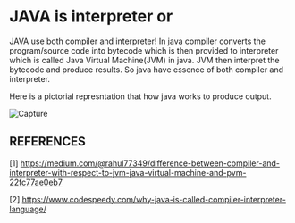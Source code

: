 # JAVA is interpreter or  #

JAVA use both compiler and interpreter! In java compiler converts the program/source code into bytecode which is then provided to interpreter which is called Java Virtual Machine(JVM) in java. JVM then interpret the bytecode and produce results. So java have essence of both compiler and interpreter.

Here is a pictorial represntation that how java works to produce output.

![Capture](https://user-images.githubusercontent.com/61554600/105137551-4c735600-5b15-11eb-9347-dfcf13ff7db5.PNG)


## REFERENCES ##
[1] https://medium.com/@rahul77349/difference-between-compiler-and-interpreter-with-respect-to-jvm-java-virtual-machine-and-pvm-22fc77ae0eb7

[2] https://www.codespeedy.com/why-java-is-called-compiler-interpreter-language/
